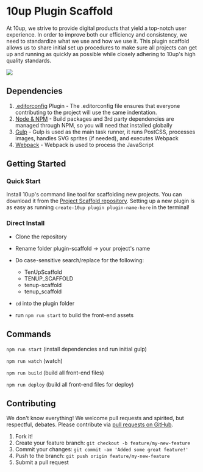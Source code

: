 10up Plugin Scaffold
=====================

At 10up, we strive to provide digital products that yield a top-notch user experience. In order to improve both our efficiency and consistency, we need to standardize what we use and how we use it. This plugin scaffold allows us to share initial set up procedures to make sure all projects can get up and running as quickly as possible while closely adhering to 10up's high quality standards.

<a href="http://10up.com/contact/"><img src="https://10updotcom-uploads.s3.amazonaws.com/uploads/2016/08/10up_github_banner-2.png"></a>

## Dependencies

1. [.editorconfig](http://editorconfig.org/) Plugin - The .editorconfig file ensures that everyone contributing to the project will use the same indentation.
2. [Node & NPM](https://www.npmjs.com/get-npm) - Build packages and 3rd party dependencies are managed through NPM, so you will need that installed globally
3. [Gulp](https://gulpjs.com/) - Gulp is used as the main task runner, it runs PostCSS, processes images, handles SVG sprites (if needed), and executes Webpack
4. [Webpack](https://webpack.js.org/) - Webpack is used to process the JavaScript

## Getting Started

### Quick Start
Install 10up's command line tool for scaffolding new projects. You can download it from the [Project Scaffold repository](https://github.com/10up/project-scaffold). Setting up a new plugin is as easy as running `create-10up plugin plugin-name-here` in the terminal!

### Direct Install
- Clone the repository
- Rename folder plugin-scaffold -> your project's name
- Do case-sensitive search/replace for the following:

	- TenUpScaffold
	- TENUP_SCAFFOLD
	- tenup-scaffold
	- tenup_scaffold

- `cd` into the plugin folder
- run `npm run start` to build the front-end assets

## Commands

`npm run start` (install dependencies and run initial gulp)

`npm run watch` (watch)

`npm run build` (build all front-end files)

`npm run deploy` (build all front-end files for deploy)

## Contributing

We don't know everything! We welcome pull requests and spirited, but respectful, debates. Please contribute via [pull requests on GitHub](https://github.com/10up/plugin-scaffold/compare).

1. Fork it!
2. Create your feature branch: `git checkout -b feature/my-new-feature`
3. Commit your changes: `git commit -am 'Added some great feature!'`
4. Push to the branch: `git push origin feature/my-new-feature`
5. Submit a pull request
